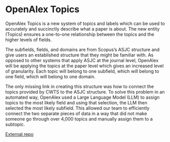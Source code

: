 # OpenAlex Topics

OpenAlex Topics is a new system of topics and labels which can be used to accurately and succinctly describe what a paper is about. The new entity (Topics) ensures a one-to-one relationship between the topics and the higher levels of fields. 

The subfields, fields, and domains are from Scopus’s ASJC structure and give users an established structure that they might be familiar with. As opposed to other systems that apply ASJC at the journal level, OpenAlex will be applying the topics at the paper level which gives an increased level of granularity. Each topic will belong to one subfield, which will belong to one field, which will belong to one domain. 


The only missing link in creating this structure was how to connect the topics provided by CWTS to the ASJC structure. To solve this problem in an automated way, OpenAlex used a Large Language Model (LLM) to assign topics to the most likely field and using that selection, the LLM then selected the most likely subfield. This allowed our team to efficiently connect the two separate pieces of data in a way that did not make someone go through over 4,000 topics and manually assign them to a subtopic. 


[External repo](https://github.com/ourresearch/openalex-topic-classification)

